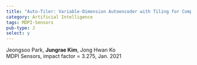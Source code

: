 ```yaml
---
title: "Auto-Tiler: Variable-Dimension Autoencoder with Tiling for Compressing Intermediate Feature Space of Deep Neural Networks for Internet of Things"
category: Artificial Intelligence
tags: MDPI-Sensors
pub-type: J
select: y
---
```


Jeongsoo Park, **Jungrae Kim**, Jong Hwan Ko<br>
MDPI Sensors, impact factor = 3.275, Jan. 2021

